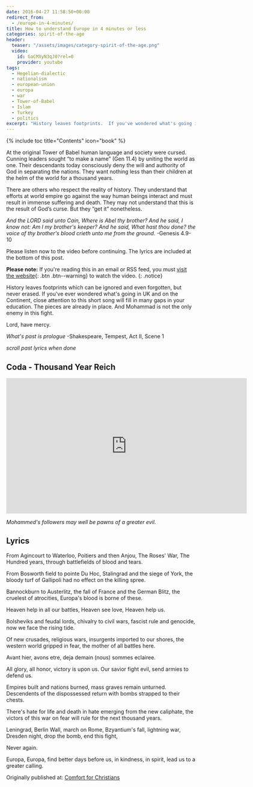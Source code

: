 ```yaml
---
date: 2016-04-27 11:58:50+00:00
redirect_from: 
  - /europe-in-4-minutes/
title: How to understand Europe in 4 minutes or less
categories: spirit-of-the-age
header:
  teaser: "/assets/images/category-spirit-of-the-age.png"
  video:
    id: GaCMXyN3qJ0?rel=0
    provider: youtube
tags:
  - Hegelian-dialectic
  - nationalism
  - european-union
  - europa
  - war
  - Tower-of-Babel
  - Islam
  - Turkey
  - politics
excerpt: "History leaves footprints.  If you've wondered what's going in Europe, close attention to this song will fill in many gaps.  Mohammad is not the biggest enemy in this fight."
---
```

{% include toc title="Contents" icon="book" %}


At the original Tower of Babel human language and society were cursed.  Cunning leaders sought “to make a name” (Gen 11.4) by uniting the world as one.  Their descendants today consciously deny the will and authority of God in separating the nations.  They want nothing less than their children at the helm of the world for a thousand years.

There are others who respect the reality of history.  They understand that efforts at world empire go against the way human beings interact and must result in immense suffering and death.  They may not understand that this is the result of God’s curse. But they “get it” nonetheless.

_And the LORD said unto Cain, Where is Abel thy brother? And he said, I know not: Am I my brother's keeper? And he said, What hast thou done? the voice of thy brother's blood crieth unto me from the ground._ -Genesis 4.9-10


Please listen now to the video before continuing.  The lyrics are included at the bottom of this post.

**Please note:** If you're reading this in an email or RSS feed, you must [visit the website](http://www.alecsatin.com/spirit-of-the-age/modern-european-nationalism/){: .btn .btn--warning} to watch the video.
{: .notice}






History leaves footprints which can be ignored and even forgotten, but never erased.  If you've ever wondered what's going in UK and on the Continent, close attention to this short song will fill in many gaps in your education.  The pieces are already in place.  And Mohammad is not the only enemy in this fight.

Lord, have mercy.

_What's past is prologue_ -Shakespeare, Tempest, Act II, Scene 1






_scroll past lyrics when done_







## Coda - Thousand Year Reich

<iframe width="640" height="360" src="https://www.youtube-nocookie.com/embed/LkMVOXmckOs?rel=0" frameborder="0" allowfullscreen></iframe>



_Mohammed's followers may well be pawns of a greater evil._

## Lyrics



From Agincourt to Waterloo, Poitiers and then Anjou, The Roses' War, The Hundred years, through battlefields of blood and tears.

From Bosworth field to pointe Du Hoc, Stalingrad and the siege of York, the bloody turf of Gallipoli had no effect on the killing spree.

Bannockburn to Austerlitz, the fall of France and the German Blitz, the cruelest of atrocities, Europa's blood is borne of these.

Heaven help in all our battles, Heaven see love, Heaven help us.

Bolsheviks and feudal lords, chivalry to civil wars, fascist rule and genocide, now we face the rising tide.

Of new crusades, religious wars, insurgents imported to our shores, the western world gripped in fear, the mother of all battles here.

Avant hier, avons etre, deja demain (nous) sommes eclairee.

All glory, all honor, victory is upon us. Our savior fight evil, send armies to defend us.

Empires built and nations burned, mass graves remain unturned. Descendents of the dispossessed return with bombs strapped to their chests.

There's hate for life and death in hate emerging from the new caliphate, the victors of this war on fear will rule for the next thousand years.

Leningrad, Berlin Wall, march on Rome, Bzyantium's fall, lightning war, Dresden night, drop the bomb, end this fight,

Never again.

Europa, Europa, find better days before us, in kindness, in spirit, lead us to a greater calling.


<div>Originally published at: <a href='http://www.alecsatin.com/'>Comfort for Christians</a></div>
